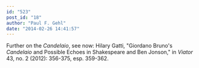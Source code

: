 ```yaml
---
id: "523"
post_id: "18"
author: "Paul F. Gehl"
date: "2014-02-26 14:41:57"
---
```

Further on the <em>Candelaio</em>, see now: Hilary Gatti, "Giordano Bruno's <em>Candelaio</em> and Possible Echoes in Shakespeare and Ben Jonson," in <em>Viator</em> 43, no. 2 (2012): 356-375, esp. 359-362.
